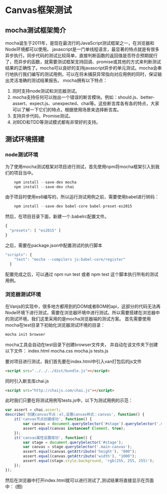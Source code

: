 # Canvas框架测试

## mocha测试框架简介
mocha诞生于2011年，是现在最流行的JavaScript测试框架之一，在浏览器和Node环境都可以使用。
javascript是一门单线程语言，最显著的特点就是有很多异步执行。同步代码的测试比较简单，直接判断函数的返回值是否符合预期就行了，而异步的函数，就需要测试框架支持回调、promise或其他的方式来判断测试结果的正确性了。mocha可以良好的支持javascript异步的单元测试。mocha会串行地执行我们编写的测试用例，可以在将未捕获异常指向对应用例的同时，保证输出灵活准确的测试结果报告。
mocha拥有以下特点：
1. 同时支持node测试和浏览器测试。
2. mocha支持任何可以抛出一个错误的断言模块。例如：should.js、better-assert、expect.js、unexpected、chai等。这些断言库各有各的特点，大家可以了解一下它们的特点，根据使用场景来选择断言库。
3. 支持异步代码，Promise测试。
4. 对BDD和TDD等测试模式都有非常好的支持。

## 测试环境搭建
### node测试环境
为了使用mocha测试框架对项目进行测试，首先使用npm将mocha框架引入到我们的项目当中。
``` javascript
    npm install --save-dev mocha
    npm install --save-dev chai
```
由于项目时使用es6编写的，所以运行测试用例之前，需要使用babel进行转码：
``` javascript
    npm install --save-dev babel-core babel-preset-es2015 
```
然后，在项目目录下面，新建一个.babelrc配置文件。
``` javascript
{
  "presets": [ "es2015" ]
}
```
之后，需要在package.json中配置测试的执行脚本
``` javascript
"scripts": {
    "test": "mocha --compilers js:babel-core/register"
  }
```
配置完成之后，可以通过 npm run test 或者 npm test 这个脚本执行所有的测试用例。

### 浏览器测试环境
在Vanjs的实现中，很多地方都用到的DOM或者BOM的api，这部分的代码无法再Node环境下进行测试，需要在浏览器环境中进行测试。所以需要搭建在浏览器中的测试环境，我们这里采用的是mocha浏览器端的测试方案。
首先需要使用mocha在test目录下初始化浏览器测试环境的目录：
``` javascript
mocha init browser
```
mocha工具会自动在test目录下创建browser文件夹， 并自动在该文件夹下创建以下文件：
index.html
mocha.css
mocha.js
tests.js

要对项目进行测试，我们首先要在index.html中引入van打包后的js文件
``` html
<script src="../../../dist/bundle.js"></script>
```
同时引入断言库chai.js
``` html
<script src="http://chaijs.com/chai.js"></script>
```
此时我们只要在将测试用例写tests.js中，以下为测试用例的示范：
``` javascript
var assert = chai.assert;
describe('创建canvas节点：el,设置canvas样式：canvas', function() {
    it('canvas节点创建成功', function() {
        var canvas = document.querySelector('#stage').querySelector('.main-canvas');
        assert.equal(canvas instanceof Element, true);
    });
    it('canvas属性设置成功', function() {
        var stage = document.querySelector('#stage');
        var canvas = stage.querySelector('.main-canvas');
        assert.equal(canvas.getAttribute('height'), "800");
        assert.equal(canvas.getAttribute('width'), "1000");
        assert.equal(stage.style.background, 'rgb(255, 255, 255)');
    });
});
```
然后在浏览器中打开index.html就可以进行测试了,测试结果将直接显示在页面中：
(图)